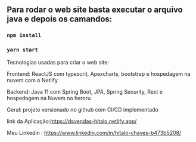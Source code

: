 ## Para rodar o web site basta executar o arquivo java e depois os camandos: 

### `npm install`

### `yarn start`

Tecnologias usadas para criar o web site:

Frontend: ReactJS com typescrit, Apexcharts, bootstrap e hospedagem na nuvem com o Netlify

Backend: Java 11 com Spring Boot, JPA, Spring Security, Rest e hospedagem na Nuvem no heroru

Geral: projeto versionado no github com CI/CD implementado

link da Aplicação:<https://dsvendas-hitalo.netlify.app/>


Meu Linkedin : <https://www.linkedin.com/in/hitalo-chaves-b473b5208/>
